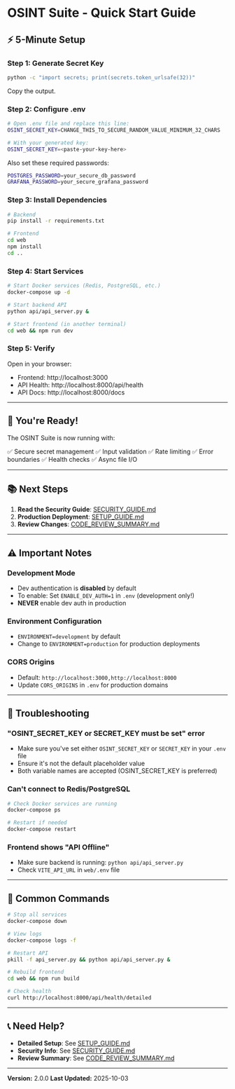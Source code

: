 # OSINT Suite - Quick Start Guide

## ⚡ 5-Minute Setup

### Step 1: Generate Secret Key

```bash
python -c "import secrets; print(secrets.token_urlsafe(32))"
```

Copy the output.

### Step 2: Configure .env

```bash
# Open .env file and replace this line:
OSINT_SECRET_KEY=CHANGE_THIS_TO_SECURE_RANDOM_VALUE_MINIMUM_32_CHARS

# With your generated key:
OSINT_SECRET_KEY=<paste-your-key-here>
```

Also set these required passwords:

```bash
POSTGRES_PASSWORD=your_secure_db_password
GRAFANA_PASSWORD=your_secure_grafana_password
```

### Step 3: Install Dependencies

```bash
# Backend
pip install -r requirements.txt

# Frontend
cd web
npm install
cd ..
```

### Step 4: Start Services

```bash
# Start Docker services (Redis, PostgreSQL, etc.)
docker-compose up -d

# Start backend API
python api/api_server.py &

# Start frontend (in another terminal)
cd web && npm run dev
```

### Step 5: Verify

Open in your browser:
- Frontend: http://localhost:3000
- API Health: http://localhost:8000/api/health
- API Docs: http://localhost:8000/docs

---

## 🎉 You're Ready!

The OSINT Suite is now running with:

✅ Secure secret management
✅ Input validation
✅ Rate limiting
✅ Error boundaries
✅ Health checks
✅ Async file I/O

---

## 📚 Next Steps

1. **Read the Security Guide**: [SECURITY_GUIDE.md](SECURITY_GUIDE.md)
2. **Production Deployment**: [SETUP_GUIDE.md](SETUP_GUIDE.md)
3. **Review Changes**: [CODE_REVIEW_SUMMARY.md](CODE_REVIEW_SUMMARY.md)

---

## ⚠️ Important Notes

### Development Mode
- Dev authentication is **disabled** by default
- To enable: Set `ENABLE_DEV_AUTH=1` in `.env` (development only!)
- **NEVER** enable dev auth in production

### Environment Configuration
- `ENVIRONMENT=development` by default
- Change to `ENVIRONMENT=production` for production deployments

### CORS Origins
- Default: `http://localhost:3000,http://localhost:8000`
- Update `CORS_ORIGINS` in `.env` for production domains

---

## 🐛 Troubleshooting

### "OSINT_SECRET_KEY or SECRET_KEY must be set" error
- Make sure you've set either `OSINT_SECRET_KEY` or `SECRET_KEY` in your `.env` file
- Ensure it's not the default placeholder value
- Both variable names are accepted (OSINT_SECRET_KEY is preferred)

### Can't connect to Redis/PostgreSQL
```bash
# Check Docker services are running
docker-compose ps

# Restart if needed
docker-compose restart
```

### Frontend shows "API Offline"
- Make sure backend is running: `python api/api_server.py`
- Check `VITE_API_URL` in `web/.env` file

---

## 🔧 Common Commands

```bash
# Stop all services
docker-compose down

# View logs
docker-compose logs -f

# Restart API
pkill -f api_server.py && python api/api_server.py &

# Rebuild frontend
cd web && npm run build

# Check health
curl http://localhost:8000/api/health/detailed
```

---

## 📞 Need Help?

- **Detailed Setup**: See [SETUP_GUIDE.md](SETUP_GUIDE.md)
- **Security Info**: See [SECURITY_GUIDE.md](SECURITY_GUIDE.md)
- **Review Summary**: See [CODE_REVIEW_SUMMARY.md](CODE_REVIEW_SUMMARY.md)

---

**Version:** 2.0.0
**Last Updated:** 2025-10-03
